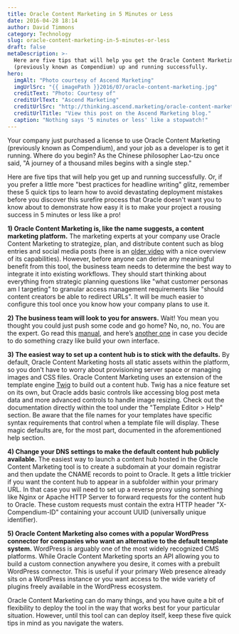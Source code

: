 ```yaml
---
title: Oracle Content Marketing in 5 Minutes or Less
date: 2016-04-28 18:14
author: David Timmons
category: Technology
slug: oracle-content-marketing-in-5-minutes-or-less
draft: false
metaDescription: >-
  Here are five tips that will help you get the Oracle Content Marketing technology
  (previously known as Compendium) up and running successfully.
hero:
  imgAlt: "Photo courtesy of Ascend Marketing"
  imgUrlSrc: "{{ imagePath }}2016/07/oracle-content-marketing.jpg"
  creditText: "Photo: Courtesy of"
  creditUrlText: "Ascend Marketing"
  creditUrlSrc: "http://thinking.ascend.marketing/oracle-content-marketing-in-5-minutes-or-less"
  creditUrlTitle: "View this post on the Ascend Marketing blog."
  caption: "Nothing says '5 minutes or less' like a stopwatch!"
---
```


Your company just purchased a license to use Oracle Content Marketing
(previously known as Compendium), and your job as a developer is to get
it running. Where do you begin? As the Chinese philosopher Lao-tzu once
said, "A journey of a thousand miles begins with a single step."

Here are five tips that will help you get up and running successfully.
Or, if you prefer a little more "best practices for headline writing"
glitz, remember these 5 quick tips to learn how to avoid devastating
deployment mistakes before you discover this surefire process that
Oracle doesn't want you to know about to demonstrate how easy it is to
make your project a rousing success in 5 minutes or less like a pro!

**1) Oracle Content Marketing is, like the name suggests, a content marketing platform.**
The marketing experts at your company use Oracle Content Marketing to
strategize, plan, and distribute content such as blog entries and social
media posts (here is an [older video][3] with a nice overview of its
capabilities). However, before anyone can derive any meaningful benefit
from this tool, the business team needs to determine the best way to
integrate it into existing workflows. They should start thinking about
everything from strategic planning questions like "what customer personas
am I targeting" to granular access management requirements like "should
content creators be able to redirect URLs". It will be much easier to
configure this tool once you know how your company plans to use it.

**2) The business team will look to you for answers.**
Wait! You mean you thought you could just push some code and go home? No, no, no.
You are the expert. Go read this [manual][4], and here’s [another one][5]
in case you decide to do something crazy like build your own interface.

**3) The easiest way to set up a content hub is to stick with the defaults.**
By default, Oracle Content Marketing hosts all static assets
within the platform, so you don't have to worry about provisioning
server space or managing images and CSS files. Oracle Content Marketing
uses an extension of the template engine [Twig][] to build out a content
hub. Twig has a nice feature set on its own, but Oracle adds basic
controls like accessing blog post meta data and more advanced controls
to handle image resizing. Check out the documentation directly within
the tool under the "Template Editor &gt; Help" section. Be aware that the
file names for your templates have specific syntax requirements that
control when a template file will display. These magic defaults are, for
the most part, documented in the aforementioned help section.

**4) Change your DNS settings to make the default content hub publicly available.**
The easiest way to launch a content hub hosted in the Oracle Content Marketing
tool is to create a subdomain at your domain registrar and then update the
CNAME records to point to Oracle. It gets a little trickier if you want the
content hub to appear in a subfolder within your primary URL. In that case you
will need to set up a reverse proxy using something like Nginx or Apache HTTP
Server to forward requests for the content hub to Oracle. These custom requests
must contain the extra HTTP header "X-Compendium-ID" containing your account
UUID (universally unique identifier).

**5) Oracle Content Marketing also comes with a popular WordPress
connector for companies who want an alternative to the default template
system.** WordPress is arguably one of the most widely recognized CMS
platforms. While Oracle Content Marketing sports an API allowing you to
build a custom connection anywhere you desire, it comes with a prebuilt
WordPress connector. This is useful if your primary Web presence already
sits on a WordPress instance or you want access to the wide variety of
plugins freely available in the WordPress ecosystem.

Oracle Content Marketing can do many things, and you have quite a bit of
flexibility to deploy the tool in the way that works best for your
particular situation. However, until this tool can can deploy itself,
keep these five quick tips in mind as you navigate the waters.


[3]: https://vimeo.com/78224158
  "Visit vimeo.com."

[4]: http://docs.oracle.com/cloud/latest/marketingcs_gs/OMCBD/
  "Visit docs.oracle.com."

[5]: http://docs.oracle.com/cloud/latest/marketingcs_gs/OMCBC/index.html
  "Visit docs.oracle.com."

[Twig]: http://twig.sensiolabs.org/
  "Click here to visit the official Twig website."
